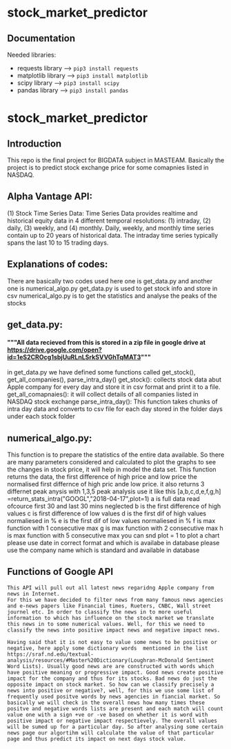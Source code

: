 # stock_market_predictor

## Documentation
Needed libraries:
- requests library      --> `pip3 install requests`
- matplotlib library    --> `pip3 install matplotlib`
- scipy library         --> `pip3 install scipy`
- pandas library        --> `pip3 install pandas`

# stock_market_predictor

## Introduction
This repo is the final project for BIGDATA subject in MASTEAM.
Basically the project is to predict stock exchange price for some comapnies listed in NASDAQ.
## Alpha Vantage API:
(1) Stock Time Series Data: Time Series Data provides realtime and historical equity data in 4 different temporal resolutions: (1) intraday, (2) daily, (3) weekly, and (4) monthly. Daily, weekly, and monthly time series contain up to 20 years of historical data. The intraday time series typically spans the last 10 to 15 trading days.
## Explanations of codes:
There are basically two codes used here one is get_data.py and another one is numerical_algo.py
get_data.py is used to get stock info and store in csv
numerical_algo.py is to get the statistics and analyse the peaks of the stocks
## get_data.py:
#### """All data recieved from this is stored in a zip file in google drive at https://drive.google.com/open?id=1eS2CROcg1sbjUuRLnLSrkSVVGhTqMAT3"""
in get_data.py we have defined some functions called get_stock(), get_all_companies(), parse_intra_day()
get_stock(): collects stock data abut Apple company for every day and store it in csv format and print it to a file. 
get_all_comapnaies(): it will collect details of all companies listed in NASDAQ stock exchange
parse_intra_day(): This function takes chunks of intra day data and converts to csv file for each day stored in the folder days under each stock folder
## numerical_algo.py:
This function is to prepare the statistics of the entire data available.
So there are many parameters considered and calculated to plot the graphs to see the changes in stock price, it will help in model the data set. This function returns the data, the first difference of high price and low price
the normalised first differnce of high pric ande low price. 
    it also returns 3 differnet peak anysis with 1,3,5 peak analysis
    use it like this [a,b,c,d,e,f,g,h] =return_stats_intra("GOOGL","2018-04-17",plot=1)
    a is full data read ofcource first 30 and last 30 mins neglected
    b is the first difference of high values
    c is first difference of low values
    d is the first dif of high values normaliesed in %
    e is the first dif of low values normaliesed in %
    f is max function with 1 consecutive max
    g is max function with 2 consecutive max
    h is max function with 5 consecutive max
    you can snd plot = 1 to plot a chart 
    please use date in correct format and which is availabe in database
    please use the company name which is standard and available in database
    
## Functions of Google API
    This API will pull out all latest news regaridng Apple company from news in Internet. 
    For this we have decided to filter news from many famous news agencies and e-news papers like Financial times, Rueters, CNBC, Wall street journel etc. In order to classify the news in to more useful information to which has influence on the stock market we translate this news in to some numerical values. Well, for this we need to classify the news into positive impact news and negative impact news. 
    
    Having said that it is not easy to value some news to be positive or negative, here apply some dictionary words  mentioned in the list https://sraf.nd.edu/textual-analysis/resources/#Master%20Dictionary(Loughran-McDonald Sentiment Word Lists). Usually good news are are constructed with words which have positive meaning or progressive impact. Good news create positive impact for the company and thus for its stocks. Bad news do just the opposite impact on stock market. So how can we classify precisely a news into positive or negative?, well, for this we use some list of frequently used positve words by news agencies in fiancial market. So basically we will check in the overall news how many times these positve and negative words lists are present and each match will count value one with a sign +ve or -ve based on whether it is word with positive impact or negative impact respectievely. The overall values will be sumed up for a particular day. So after analysing some certain news page our algortihm will calculate the value of that particular page and thus predict its impact on next days stock value.
    
    
   
